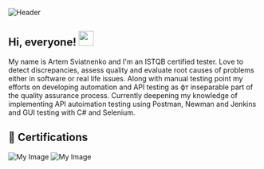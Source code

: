 ![Header](https://github.com/ArtemSviatnenko/ArtemSviatnenko/blob/main/Assets/header_art_light_1.png)
## Hi, everyone! <img src="https://raw.githubusercontent.com/MartinHeinz/MartinHeinz/master/wave.gif" width="30px" height="30px" />
My name is Artem Sviatnenko and I'm an ISTQB certified tester. Love to detect discrepancies, assess quality and evaluate root causes of problems either in software or real life issues. Along with manual testing point my efforts on developing automation and API testing as фт inseparable part of the quality assurance process.
Currently deepening my knowledge of implementing API autoimation testing using Postman, Newman and Jenkins and GUI testing with C# and Selenium. 
## :rocket: Certifications
![My Image](https://github.com/ArtemSviatnenko/ArtemSviatnenko/blob/main/Assets/157907786-9033dc8e-7e26-45a0-a230-532c1547d861.png)
![My Image](https://github.com/ArtemSviatnenko/ArtemSviatnenko/blob/main/Assets/CTFL-badge.png)
